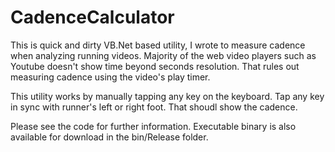# CadenceCalculator

This is quick and dirty VB.Net based utility, I wrote to measure cadence when analyzing running videos.  Majority of the web video players such as Youtube doesn't show time beyond seconds resolution.  That rules out measuring cadence using the video's play timer.  

This utility works by manually tapping any key on the keyboard.  Tap any key in sync with runner's left or right foot.   That shoudl show the cadence.   

Please see the code for further information.  Executable binary is also available for download in the bin/Release folder.

